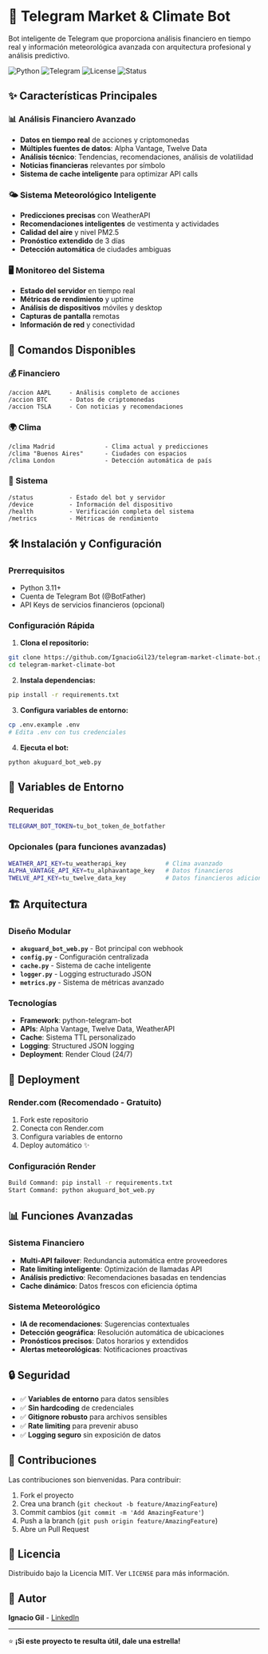 # 🤖 Telegram Market & Climate Bot

Bot inteligente de Telegram que proporciona análisis financiero en tiempo real y información meteorológica avanzada con arquitectura profesional y análisis predictivo.

![Python](https://img.shields.io/badge/Python-3.11+-blue.svg)
![Telegram](https://img.shields.io/badge/Telegram-Bot-blue.svg)
![License](https://img.shields.io/badge/License-MIT-green.svg)
![Status](https://img.shields.io/badge/Status-Production-brightgreen.svg)

## ✨ Características Principales

### 📊 **Análisis Financiero Avanzado**
- **Datos en tiempo real** de acciones y criptomonedas
- **Múltiples fuentes de datos**: Alpha Vantage, Twelve Data
- **Análisis técnico**: Tendencias, recomendaciones, análisis de volatilidad
- **Noticias financieras** relevantes por símbolo
- **Sistema de cache inteligente** para optimizar API calls

### 🌤️ **Sistema Meteorológico Inteligente**
- **Predicciones precisas** con WeatherAPI
- **Recomendaciones inteligentes** de vestimenta y actividades
- **Calidad del aire** y nivel PM2.5
- **Pronóstico extendido** de 3 días
- **Detección automática** de ciudades ambiguas

### 🖥️ **Monitoreo del Sistema**
- **Estado del servidor** en tiempo real
- **Métricas de rendimiento** y uptime
- **Análisis de dispositivos** móviles y desktop
- **Capturas de pantalla** remotas
- **Información de red** y conectividad

## 🚀 Comandos Disponibles

### 💰 Financiero
```
/accion AAPL     - Análisis completo de acciones
/accion BTC      - Datos de criptomonedas
/accion TSLA     - Con noticias y recomendaciones
```

### 🌍 Clima
```
/clima Madrid              - Clima actual y predicciones
/clima "Buenos Aires"      - Ciudades con espacios
/clima London              - Detección automática de país
```

### 🔧 Sistema
```
/status          - Estado del bot y servidor
/device          - Información del dispositivo
/health          - Verificación completa del sistema
/metrics         - Métricas de rendimiento
```

## 🛠️ Instalación y Configuración

### Prerrequisitos
- Python 3.11+
- Cuenta de Telegram Bot (@BotFather)
- API Keys de servicios financieros (opcional)

### Configuración Rápida

1. **Clona el repositorio:**
```bash
git clone https://github.com/IgnacioGil23/telegram-market-climate-bot.git
cd telegram-market-climate-bot
```

2. **Instala dependencias:**
```bash
pip install -r requirements.txt
```

3. **Configura variables de entorno:**
```bash
cp .env.example .env
# Edita .env con tus credenciales
```

4. **Ejecuta el bot:**
```bash
python akuguard_bot_web.py
```

## 🔑 Variables de Entorno

### Requeridas
```bash
TELEGRAM_BOT_TOKEN=tu_bot_token_de_botfather
```

### Opcionales (para funciones avanzadas)
```bash
WEATHER_API_KEY=tu_weatherapi_key           # Clima avanzado
ALPHA_VANTAGE_API_KEY=tu_alphavantage_key   # Datos financieros
TWELVE_API_KEY=tu_twelve_data_key           # Datos financieros adicionales
```

## 🏗️ Arquitectura

### Diseño Modular
- **`akuguard_bot_web.py`** - Bot principal con webhook
- **`config.py`** - Configuración centralizada
- **`cache.py`** - Sistema de cache inteligente
- **`logger.py`** - Logging estructurado JSON
- **`metrics.py`** - Sistema de métricas avanzado

### Tecnologías
- **Framework**: python-telegram-bot
- **APIs**: Alpha Vantage, Twelve Data, WeatherAPI
- **Cache**: Sistema TTL personalizado
- **Logging**: Structured JSON logging
- **Deployment**: Render Cloud (24/7)

## 🚀 Deployment

### Render.com (Recomendado - Gratuito)
1. Fork este repositorio
2. Conecta con Render.com
3. Configura variables de entorno
4. Deploy automático ✨

### Configuración Render
```bash
Build Command: pip install -r requirements.txt
Start Command: python akuguard_bot_web.py
```

## 📊 Funciones Avanzadas

### Sistema Financiero
- **Multi-API failover**: Redundancia automática entre proveedores
- **Rate limiting inteligente**: Optimización de llamadas API
- **Análisis predictivo**: Recomendaciones basadas en tendencias
- **Cache dinámico**: Datos frescos con eficiencia óptima

### Sistema Meteorológico
- **IA de recomendaciones**: Sugerencias contextuales
- **Detección geográfica**: Resolución automática de ubicaciones
- **Pronósticos precisos**: Datos horarios y extendidos
- **Alertas meteorológicas**: Notificaciones proactivas

## 🔒 Seguridad

- ✅ **Variables de entorno** para datos sensibles
- ✅ **Sin hardcoding** de credenciales
- ✅ **Gitignore robusto** para archivos sensibles
- ✅ **Rate limiting** para prevenir abuso
- ✅ **Logging seguro** sin exposición de datos

## 🤝 Contribuciones

Las contribuciones son bienvenidas. Para contribuir:

1. Fork el proyecto
2. Crea una branch (`git checkout -b feature/AmazingFeature`)
3. Commit cambios (`git commit -m 'Add AmazingFeature'`)
4. Push a la branch (`git push origin feature/AmazingFeature`)
5. Abre un Pull Request

## 📝 Licencia

Distribuido bajo la Licencia MIT. Ver `LICENSE` para más información.

## 🎯 Autor

**Ignacio Gil** - [LinkedIn](https://www.linkedin.com/in/ignacio-gil-70656026a)

---

⭐ **¡Si este proyecto te resulta útil, dale una estrella!**